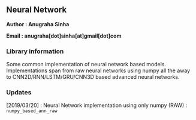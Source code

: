 ## Neural Network

**Author : Anugraha Sinha**

**Email  : anugraha[dot]sinha[at]gmail[dot]com**


### Library information
Some common implementation of neural network based models. Implementations span from raw neural networks using numpy all the away to
CNN2D/RNN/LSTM/GRU/CNN3D based advanced neural networks.

### Updates
[2019/03/20] : Neural Network implementation using only numpy (RAW) : ```numpy_based_ann_raw```
